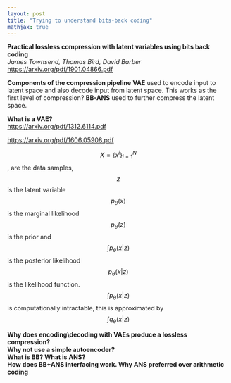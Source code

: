 ```yaml
---
layout: post
title: "Trying to understand bits-back coding"
mathjax: true
---
```


**Practical lossless compression with latent variables using bits back coding**<br/>
*James Townsend, Thomas Bird, David Barber*<br/>
https://arxiv.org/pdf/1901.04866.pdf

**Components of the compression pipeline**
**VAE** used to encode input to latent space and also decode input from latent space. This works as the first level of compression?
**BB-ANS** used to further compress the latent space.

**What is a VAE?** <br/>
https://arxiv.org/pdf/1312.6114.pdf

https://arxiv.org/pdf/1606.05908.pdf

$$X={\{x^i\}}^{N}_{i=1}$$, are the data samples, $$z$$ is the latent variable <br/>
$$ p_{\theta}(x)$$ is the marginal likelihood <br/>
$$p_{\theta}(z)$$ is the prior and $$\int p_{\theta}(x|z) $$ is the posterior likelihood <br/>
$$p_{\theta}(x|z)$$ is the likelihood function. 
 $$\int p_{\theta}(x|z)$$ is computationally intractable, this is approximated by $$\int q_{\theta}(x|z)$$

**Why does encoding\decoding with VAEs produce a lossless compression?**<br/>
**Why not use a simple autoencoder?**<br/>
**What is BB? What is ANS?**<br/>
**How does BB+ANS interfacing work. Why ANS preferred over arithmetic coding**<br/>
